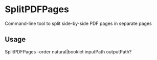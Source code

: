 # SplitPDFPages

Command-line tool to split side-by-side PDF pages in separate pages

## Usage

SplitPDFPages -order natural|booklet inputPath outputPath?

